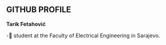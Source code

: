 ## GITHUB PROFILE
**Tarik Fetahović**

-🧮 student at the Faculty of Electrical Engineering in Sarajevo. 



